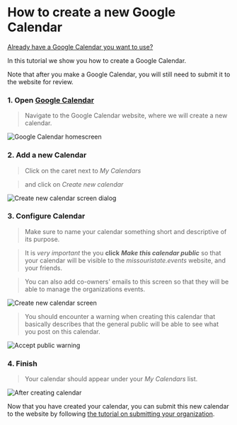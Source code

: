 # How to create a new Google Calendar

[Already have a Google Calendar you want to use?](/tutorials/submitting-your-google-calendar)

In this tutorial we show you how to create a Google Calendar.

Note that after you make a Google Calendar, you will still need to submit it to the website for review.

### 1. Open [Google Calendar](https://www.google.com/calendar)
> Navigate to the Google Calendar website, where we will create a new calendar.

![Google Calendar homescreen](/graphics/tutorial-create-calendar/google-calendar-homescreen-0.png)

### 2. Add a new Calendar
> Click on the caret next to *My Calendars*

> and click on *Create new calendar*

![Create new calendar screen dialog](/graphics/tutorial-create-calendar/google-calendar-homescreen-1-select-new-calendar.png)

### 3. Configure Calendar
> Make sure to name your calendar something short and descriptive of its purpose.

> It is *very important* the you **click** ***Make this calendar public*** so that your calendar will be visible to the *missouristate.events* website, and your friends.

> You can also add co-owners' emails to this screen so that they will be able to manage the organizations events.

![Create new calendar screen](/graphics/tutorial-create-calendar/google-calendar-create-calendar-2.png)

> You should encounter a warning when creating this calendar that basically describes that the general public will be able to see what you post on this calendar.

![Accept public warning](/graphics/tutorial-create-calendar/google-calendar-create-calendar-3-public-warning.png)

### 4. Finish
> Your calendar should appear under your *My Calendars* list.

![After creating calendar](/graphics/tutorial-create-calendar/google-calendar-create-calendar-4-created-calendar.png)

Now that you have created your calendar, you can submit this new calendar to the website by following [the tutorial on submitting your organization](/tutorials/submitting-your-google-calendar).